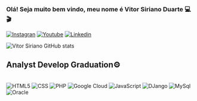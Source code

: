 
### Olá! Seja muito bem vindo, meu nome é Vitor Siriano Duarte 💻🎬



[![Instagran](https://img.shields.io/badge/Instagram-E4405F?style=for-the-badge&logo=instagram&logoColor=white)](https://www.instagram.com/victorsiriano) [![Youtube](https://img.shields.io/badge/YouTube-FF0000?style=for-the-badge&logo=youtube&logoColor=white)](https://www.youtube.com/@vitorsiriano6395)
[![Linkedin](https://img.shields.io/badge/LinkedIn-0077B5?style=for-the-badge&logo=linkedin&logoColor=white)](https://www.linkedin.com/in/vitor-siriano-duarte-505b89255/)


![Vitor Siriano GitHub stats](https://github-readme-stats.vercel.app/api?username=victorsiriano&show_icons=true&theme=radical)

## Analyst Develop Graduation⚙️

<div style="display: inline_block"><br/>
  <img align="center" alt="HTML5" src="https://img.shields.io/badge/HTML-239120?style=for-the-badge&logo=html5&logoColor=white" />
  <img align="center" alt="CSS" src="https://img.shields.io/badge/CSS3-1572B6?style=for-the-badge&logo=css3&logoColor=white" />
  <img align="center" alt="PHP" src="https://img.shields.io/badge/PHP-777BB4?style=for-the-badge&logo=php&logoColor=white" />
  <img align="center" alt="Google Cloud" src="https://img.shields.io/badge/Google_Cloud-4285F4?style=for-the-badge&logo=google-cloud&logoColor=white" />
  <img align="center" alt="JavaScript" src="https://img.shields.io/badge/JavaScript-F7DF1E?style=for-the-badge&logo=javascript&logoColor=black" />
  <img align="center" alt="DJango" src="https://img.shields.io/badge/Django-092E20?style=for-the-badge&logo=django&logoColor=white" />
  <img align="center" alt="MySql" src="https://img.shields.io/badge/MySQL-00000F?style=for-the-badge&logo=mysql&logoColor=white" />
  <img align="center" alt="Oracle" src="https://img.shields.io/badge/Oracle-F80000?style=for-the-badge&logo=oracle&logoColor=black" />
</div>
